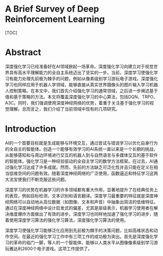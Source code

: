 # A Brief Survey of Deep Reinforcement Learning

[TOC]

# Abstract

深度强化学习已经准备好在AI领域掀起一场革命。深度强化学习向建立对于视觉世界具有高水平理解能力的全自主系统迈出了坚实的一步。当前，深度学习使强化学习有能力处理先前极为棘手的问题，例如从像素级别学习游玩电子游戏。深度强化学习也同样应用于机器人学领域，能够直接从真实世界摄像头的图片输入学习机器人控制策略。在本文中，我们首先介绍强化学习的通常领域，之后进一步阐述基于值和基于策略的方法。本文将覆盖深度强化学习的中心算法，包括DQN、TRPO、A3C。同时，我们强调使用深度神经网络的优势，着重于关注基于强化学习的视觉理解。总而言之，我们介绍了当前领域中现有的几项研究。

# Introduction

AI的一个首要目标就是生成能够与环境交互，通过尝试与错误学习以优化自身行为的全自主的智能体。创造一个能够有效学习的AI系统一直以来是一个长期的挑战，从能够感知和与周边环境进行交互的机器人到与自然语言与多媒体交互的基于软件的智能体。强化学习是一种经验驱动的全自主学习的数学方法框架。在过去，AI通过强化学习达成了许多成就。然而，先前的方法缺乏可泛化性并且只能在定义在相当低维空间的问题有效。随着深度神经网络的广泛使用，函数逼近和特征学习这两大法宝使我们不断克服这些问题。

深度学习的优势在机器学习的许多领域都有重大作用，显著地提升了在经典任务上的表现，例如目标检测，文本识别和语言翻译。深度学习最重要的特征就是深度神经网络可以自动地从高位数据（如图像、文本和声音）中抽象出简洁的低维特征。通过在深度神经网络中设计启发式的偏差，尤其是层级表示，机器学习使用者在解决维度爆炸方面做出了有效的进步。深度学习也同样地加速了强化学习的进步，随着使用深度学习算法的强化学习算法，深度强化学习算法的使用。

深度学习使强化学习能够泛化应用到先前极为棘手的决策问题，比如高维状态和动作空间。在最近的强化学习工作中有三项工作的成功极为突出。首先是深度强化学习的革命的临门一脚，等人的一个智能体，能够以人类水平从图像像素级别学习游玩雅达利2600个电子游戏。这项工作提供了。